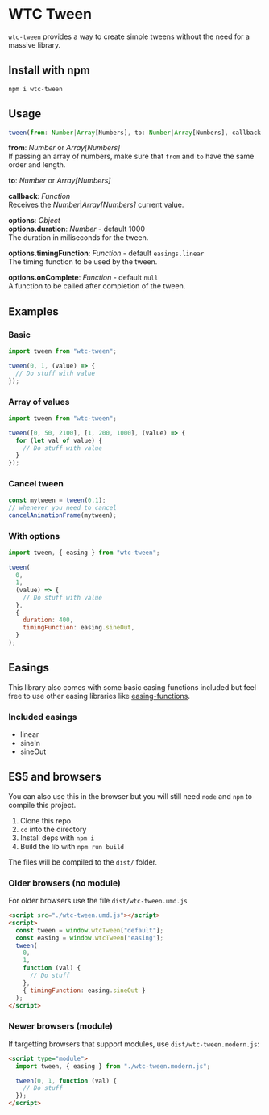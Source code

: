 # WTC Tween

`wtc-tween` provides a way to create simple tweens without the need for a massive library.

## Install with npm

`npm i wtc-tween`

## Usage

```js
tween(from: Number|Array[Numbers], to: Number|Array[Numbers], callback: Function, options: Object);
```

**from**: _Number_ or _Array[Numbers]_  
If passing an array of numbers, make sure that `from` and `to` have the same order and length.

**to**: _Number_ or _Array[Numbers]_

**callback**: _Function_  
Receives the _Number_|_Array[Numbers]_ current value.

**options**: _Object_  
**options.duration**: _Number_ - default 1000  
The duration in miliseconds for the tween.  

**options.timingFunction**: _Function_ - default `easings.linear`  
The timing function to be used by the tween.  

**options.onComplete**: _Function_ - default `null`  
A function to be called after completion of the tween.

## Examples

### Basic

```js
import tween from "wtc-tween";

tween(0, 1, (value) => {
  // Do stuff with value
});
```

### Array of values

```js
import tween from "wtc-tween";

tween([0, 50, 2100], [1, 200, 1000], (value) => {
  for (let val of value) {
    // Do stuff with value
  }
});
```

### Cancel tween
```js
const mytween = tween(0,1);
// whenever you need to cancel
cancelAnimationFrame(mytween);
```

### With options

```js
import tween, { easing } from "wtc-tween";

tween(
  0,
  1,
  (value) => {
    // Do stuff with value
  },
  {
    duration: 400,
    timingFunction: easing.sineOut,
  }
);
```

## Easings

This library also comes with some basic easing functions included but feel free to use other easing libraries like [easing-functions](https://www.npmjs.com/package/easing-functions).

### Included easings

- linear
- sineIn
- sineOut

## ES5 and browsers

You can also use this in the browser but you will still need `node` and `npm` to compile this project.

1. Clone this repo
2. `cd` into the directory
3. Install deps with `npm i`
4. Build the lib with `npm run build`

The files will be compiled to the `dist/` folder.

### Older browsers (no module)

For older browsers use the file `dist/wtc-tween.umd.js`

```html
<script src="./wtc-tween.umd.js"></script>
<script>
  const tween = window.wtcTween["default"];
  const easing = window.wtcTween["easing"];
  tween(
    0,
    1,
    function (val) {
      // Do stuff
    },
    { timingFunction: easing.sineOut }
  );
</script>
```

### Newer browsers (module)

If targetting browsers that support modules, use `dist/wtc-tween.modern.js`:

```html
<script type="module">
  import tween, { easing } from "./wtc-tween.modern.js";

  tween(0, 1, function (val) {
    // Do stuff
  });
</script>
```
